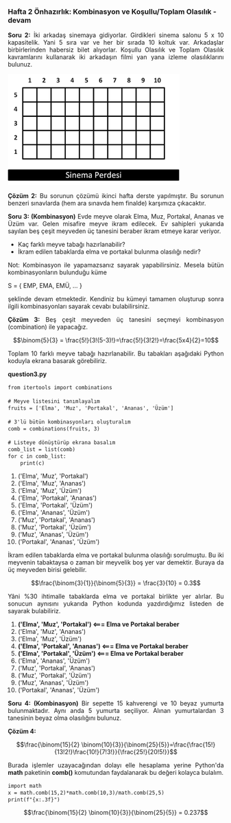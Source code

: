 <h3>Hafta 2 Önhazırlık: Kombinasyon ve Koşullu/Toplam Olasılık - devam</h3>

<p align="justify"><b>Soru 2:</b> İki arkadaş sinemaya gidiyorlar. Girdikleri sinema salonu 5 x 10 kapasitelik. Yani 5 sıra var ve her bir sırada 10 koltuk var. Arkadaşlar birbirlerinden habersiz bilet alıyorlar. Koşullu Olasılık ve Toplam Olasılık kavramlarını kullanarak iki arkadaşın filmi yan yana izleme olasılıklarını bulunuz.</p>

<img src="../../image/sinema salonu koşullu ve toplam olasılık.jpg" alt="5x10 boyutunda bir sinema salonu" width=400 height=auto>

<p align="justify"><b>Çözüm 2:</b> Bu sorunun çözümü ikinci hafta derste yapılmıştır. Bu sorunun benzeri sınavlarda (hem ara sınavda hem finalde) karşımıza çıkacaktır.</p>

<p align="justify"><b>Soru 3: (Kombinasyon)</b> Evde meyve olarak Elma, Muz, Portakal, Ananas ve Üzüm var. Gelen misafire meyve ikram edilecek. Ev sahipleri yukarıda sayılan beş çeşit meyveden üç tanesini beraber ikram etmeye karar veriyor.</p>

<ul>
<li>Kaç farklı meyve tabağı hazırlanabilir?</li>
<li>İkram edilen tabaklarda elma ve portakal bulunma olasılığı nedir?</li>
</ul>

<p align="justify">Not: Kombinasyon ile yapamazsanız sayarak yapabilirsiniz. Mesela bütün kombinasyonların bulunduğu küme</p>

<p>S = { EMP, EMA, EMÜ, … }</p>

<p align="justify">şeklinde devam etmektedir. Kendiniz bu kümeyi tamamen oluşturup sonra ilgili kombinasyonları sayarak cevabı bulabilirsiniz.</p>

<p align="justify"><b>Çözüm 3:</b> Beş çeşit meyveden üç tanesini seçmeyi kombinasyon (combination) ile yapacağız.</p>

$$\binom{5}{3} = \frac{5!}{3!(5-3)!}=\frac{5!}{3!2!}=\frac{5x4}{2}=10$$

<p align="justify">Toplam 10 farklı meyve tabağı hazırlanabilir. Bu tabakları aşağıdaki Python koduyla ekrana basarak görebiliriz.</p>

<b>question3.py</b>

```
from itertools import combinations

# Meyve listesini tanımlayalım
fruits = ['Elma', 'Muz', 'Portakal', 'Ananas', 'Üzüm']

# 3'lü bütün kombinasyonları oluşturalım
comb = combinations(fruits, 3)

# Listeye dönüştürüp ekrana basalım
comb_list = list(comb)
for c in comb_list:
    print(c)
```

<ol>
<li>('Elma', 'Muz', 'Portakal')</li>
<li>('Elma', 'Muz', 'Ananas')</li>
<li>('Elma', 'Muz', 'Üzüm')</li>
<li>('Elma', 'Portakal', 'Ananas')</li>
<li>('Elma', 'Portakal', 'Üzüm')</li>
<li>('Elma', 'Ananas', 'Üzüm')</li>
<li>('Muz', 'Portakal', 'Ananas')</li>
<li>('Muz', 'Portakal', 'Üzüm')</li>
<li>('Muz', 'Ananas', 'Üzüm')</li>
<li>('Portakal', 'Ananas', 'Üzüm')</li>
</ol>

<p align=justify>İkram edilen tabaklarda elma ve portakal bulunma olasılığı sorulmuştu. Bu iki meyvenin tabaktaysa o zaman bir meyvelik boş yer var demektir. Buraya da üç meyveden birisi gelebilir.</p>

$$\frac{\binom{3}{1}}{\binom{5}{3}} = \frac{3}{10} = 0.3$$

<p align=justify>Yâni %30 ihtimalle tabaklarda elma ve portakal birlikte yer alırlar. Bu sonucun aynısını yukarıda Python kodunda yazdırdığımız listeden de sayarak bulabiliriz.</p>

<ol>
<li><b>('Elma', 'Muz', 'Portakal') <=== Elma ve Portakal beraber</b></li>
<li>('Elma', 'Muz', 'Ananas')</li>
<li>('Elma', 'Muz', 'Üzüm')</li>
<li><b>('Elma', 'Portakal', 'Ananas') <=== Elma ve Portakal beraber</b></li>
<li><b>('Elma', 'Portakal', 'Üzüm') <=== Elma ve Portakal beraber</b></li>
<li>('Elma', 'Ananas', 'Üzüm')</li>
<li>('Muz', 'Portakal', 'Ananas')</li>
<li>('Muz', 'Portakal', 'Üzüm')</li>
<li>('Muz', 'Ananas', 'Üzüm')</li>
<li>('Portakal', 'Ananas', 'Üzüm')</li>
</ol>

<p align="justify"><b>Soru 4: (Kombinasyon)</b> Bir sepette 15 kahverengi ve 10 beyaz yumurta bulunmaktadır. Aynı anda 5 yumurta seçiliyor. Alınan yumurtalardan 3 tanesinin beyaz olma olasılığını bulunuz.</p>

<p align="justify"><b>Çözüm 4:</b></p>

$$\frac{\binom{15}{2} \binom{10}{3}}{\binom{25}{5}}=\frac{\frac{15!}{13!2!}\frac{10!}{7!3!}}{\frac{25!}{20!5!}}$$

<p align="justify">Burada işlemler uzayacağından dolayı elle hesaplama yerine Python'da <b>math</b> paketinin <b>comb()</b> komutundan faydalanarak bu değeri kolayca bulalım.</p>

```
import math
x = math.comb(15,2)*math.comb(10,3)/math.comb(25,5)
print(f"{x:.3f}")
```

$$\frac{\binom{15}{2} \binom{10}{3}}{\binom{25}{5}} = 0.237$$